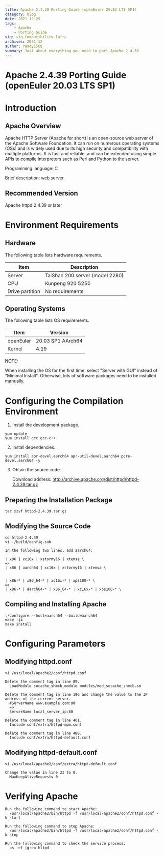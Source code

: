 ```yaml
---
title: Apache 2.4.39 Porting Guide (openEuler 20.03 LTS SP1)
category: blog 
date: 2021-12-29
tags: 
    - Apache
    - Porting Guide
sig: sig-Compatibility-Infra
archives: 2021-12
author: randy1568
summary: Just about everything you need to port Apache 2.4.39
---
```


# Apache 2.4.39 Porting Guide (openEuler 20.03 LTS SP1)

# Introduction  

## Apache Overview

Apache HTTP Server (Apache for short) is an open-source web server of the Apache Software Foundation. It can run on numerous operating systems (OSs) and is widely used due to its high security and compatibility with multiple platforms. It is fast and reliable, and can be extended using simple APIs to compile interpreters such as Perl and Python to the server.

Programming language: C

Brief description: web server

## Recommended Version

Apache httpd 2.4.39 or later

# Environment Requirements    

## Hardware

The following table lists hardware requirements.

Item| Description
----- | -----
Server| TaiShan 200 server (model 2280)
CPU | Kunpeng 920 5250
Drive partition| No requirements

## Operating Systems

The following table lists OS requirements.

Item| Version
----- | -----
openEuler | 20.03 SP1 AArch64
Kernel | 4.19

NOTE:

When installing the OS for the first time, select "Server with GUI" instead of "Minimal Install". Otherwise, lots of software packages need to be installed manually.

# Configuring the Compilation Environment

1. Install the development package.

  ```
  yum update  
  yum install gcc gcc-c++
  ```

2. Install dependencies.

  ```
  yum install apr-devel.aarch64 apr-util-devel.aarch64 pcre-devel.aarch64 -y
  ```

3. Obtain the source code.

	Download address: http://archive.apache.org/dist/httpd/httpd-2.4.39.tar.gz

## Preparing the Installation Package

	tar xzvf httpd-2.4.39.tar.gz

## Modifying the Source Code

	cd httpd-2.4.39
	vi ./build/config.sub
	
	In the following two lines, add aarch64:
	
	| x86 | xc16x | xstormy16 | xtensa \
	=>
	| x86 | aarch64 | xc16x | xstormy16 | xtensa \


	| x86-* | x86_64-* | xc16x-* | xps100-* \
	=>
	| x86-* | aarch64-* | x86_64-* | xc16x-* | xps100-* \

## Compiling and Installing Apache

	./configure --host=aarch64 --build=aarch64
	make -j4
	make install

# Configuring Parameters

## Modifying httpd.conf

	vi /usr/local/apache2/conf/httpd.conf
	
	Delete the comment tag in line 89.
	  LoadModule socache_shmcb_module modules/mod_socache_shmcb.so
	
	Delete the comment tag in line 196 and change the value to the IP address of the current server.
	  #ServerName www.example.com:80
	  =>
	  ServerName local_server_ip:80
	
	Delete the comment tag in line 461.
	  Include conf/extra/httpd-mpm.conf
	
	Delete the comment tag in line 488.
	  Include conf/extra/httpd-default.conf

## Modifying httpd-default.conf

	vi /usr/local/apache2/conf/extra/httpd-default.conf
	
	Change the value in line 23 to 0.
	  MaxKeepAliveRequests 0

# Verifying Apache

	Run the following command to start Apache:
	  /usr/local/apache2/bin/httpd -f /usr/local/apache2/conf/httpd.conf -k start
	
	Run the following command to stop Apache:
	  /usr/local/apache2/bin/httpd -f /usr/local/apache2/conf/httpd.conf -k stop
	
	Run the following command to check the service process:
	  ps -ef |grep httpd
